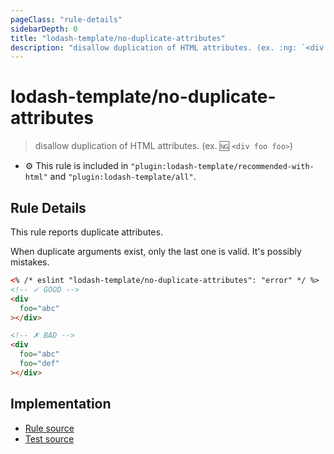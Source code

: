 ```yaml
---
pageClass: "rule-details"
sidebarDepth: 0
title: "lodash-template/no-duplicate-attributes"
description: "disallow duplication of HTML attributes. (ex. :ng: `<div foo foo>`)"
---
```


# lodash-template/no-duplicate-attributes

> disallow duplication of HTML attributes. (ex. :ng: `<div foo foo>`)

- :gear: This rule is included in `"plugin:lodash-template/recommended-with-html"` and `"plugin:lodash-template/all"`.

## Rule Details

This rule reports duplicate attributes.

When duplicate arguments exist, only the last one is valid.
It's possibly mistakes.

<!-- prettier-ignore -->
```html
<% /* eslint "lodash-template/no-duplicate-attributes": "error" */ %>
<!-- ✓ GOOD -->
<div
  foo="abc"
></div>

<!-- ✗ BAD -->
<div
  foo="abc"
  foo="def"
></div>
```

## Implementation

- [Rule source](https://github.com/ota-meshi/eslint-plugin-lodash-template/blob/master/lib/rules/no-duplicate-attributes.js)
- [Test source](https://github.com/ota-meshi/eslint-plugin-lodash-template/blob/master/tests/lib/rules/no-duplicate-attributes.js)
